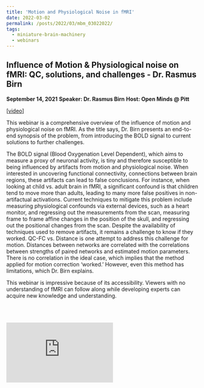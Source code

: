 ```yaml
---
title: 'Motion and Physiological Noise in fMRI'
date: 2022-03-02
permalink: /posts/2022/03/mbm_03022022/
tags:
  - miniature-brain-machinery
  - webinars
---
```


## Influence of Motion & Physiological noise on fMRI: QC, solutions, and challenges - Dr. Rasmus Birn

**September 14, 2021**
**Speaker: Dr. Rasmus Birn**
**Host: Open Minds @ Pitt**

[[video](https://www.youtube.com/watch?v=z2d_3eyzfJw)]

This webinar is a comprehensive overview of the influence of motion and physiological noise on fMRI. As the title says, Dr. Birn presents an end-to-end synopsis of the problem, from introducing the BOLD signal to current solutions to further challenges.

The BOLD signal (Blood Oxygenation Level Dependent), which aims to measure a proxy of neuronal activity, is tiny and therefore susceptible to being influenced by artifacts from motion and physiological noise. When interested in uncovering functional connectivity, connections between brain regions, these artifacts can lead to false conclusions. For instance, when looking at child vs. adult brain in fMRI, a significant confound is that children tend to move more than adults, leading to many more false positives in non-artifactual activations. Current techniques to mitigate this problem include measuring physiological confounds via external devices, such as a heart monitor, and regressing out the measurements from the scan, measuring frame to frame affine changes in the position of the skull, and regressing out the positional changes from the scan. Despite the availability of techniques used to remove artifacts, it remains a challenge to know if they worked. QC-FC vs. Distance is one attempt to address this challenge for motion. Distances between networks are correlated with the correlations between strengths of paired networks and estimated motion parameters. There is no correlation in the ideal case, which implies that the method applied for motion correction ‘worked.’ However, even this method has limitations, which Dr. Birn explains.

This webinar is impressive because of its accessibility. Viewers with no understanding of fMRI can follow along while developing experts can acquire new knowledge and understanding.

<br><br>
<iframe width="280" height="157" src="https://www.youtube.com/embed/z2d_3eyzfJw" title="YouTube video player" frameborder="0" allow="accelerometer; autoplay; clipboard-write; encrypted-media; gyroscope; picture-in-picture" allowfullscreen></iframe>